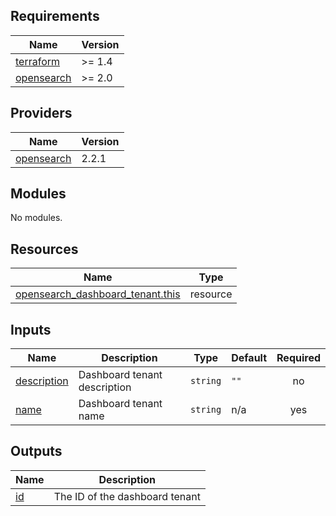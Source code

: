 <!-- BEGINNING OF PRE-COMMIT-TERRAFORM DOCS HOOK -->
## Requirements

| Name | Version |
|------|---------|
| <a name="requirement_terraform"></a> [terraform](#requirement\_terraform) | >= 1.4 |
| <a name="requirement_opensearch"></a> [opensearch](#requirement\_opensearch) | >= 2.0 |

## Providers

| Name | Version |
|------|---------|
| <a name="provider_opensearch"></a> [opensearch](#provider\_opensearch) | 2.2.1 |

## Modules

No modules.

## Resources

| Name | Type |
|------|------|
| [opensearch_dashboard_tenant.this](https://registry.terraform.io/providers/opensearch-project/opensearch/latest/docs/resources/dashboard_tenant) | resource |

## Inputs

| Name | Description | Type | Default | Required |
|------|-------------|------|---------|:--------:|
| <a name="input_description"></a> [description](#input\_description) | Dashboard tenant description | `string` | `""` | no |
| <a name="input_name"></a> [name](#input\_name) | Dashboard tenant name | `string` | n/a | yes |

## Outputs

| Name | Description |
|------|-------------|
| <a name="output_id"></a> [id](#output\_id) | The ID of the dashboard tenant |
<!-- END OF PRE-COMMIT-TERRAFORM DOCS HOOK -->
